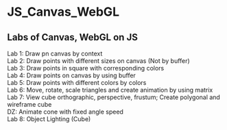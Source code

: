 # JS_Canvas_WebGL

## Labs of Canvas, WebGL on JS <br/>

Lab 1: Draw pn canvas by context <br/>
Lab 2: Draw points with different sizes on canvas (Not by buffer) <br/>
Lab 3: Draw points in square with corresponding colors <br/>
Lab 4: Draw points on canvas by using buffer <br/>
Lab 5: Draw points with different colors by colors <br/>
Lab 6: Move, rotate, scale triangles and create animation by using matrix <br/>
Lab 7: View cube orthographic, perspective, frustum; Create polygonal and wireframe cube <br/>
DZ: Animate cone with fixed angle speed <br/>
Lab 8: Object Lighting (Cube) <br/>
